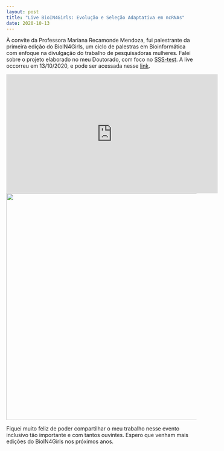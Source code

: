 ```yaml
---
layout: post
title: "Live BioIN4Girls: Evolução e Seleção Adaptativa em ncRNAs"
date: 2020-10-13
---
```


À convite da Professora Mariana Recamonde Mendoza, fui palestrante da primeira edição do BioIN4Girls, um ciclo de palestras em Bioinformática com 
enfoque na divulgação do trabalho de pesquisadoras mulheres. Falei sobre o projeto elaborado no meu Doutorado, com foco no 
<a href="https://github.com/waltercostamb/SSS-test">SSS-test</a>. A live occorreu em 13/10/2020, e pode ser acessada
nesse [link](https://youtu.be/C-wijvsN_dY).  

<iframe width="560" height="315" src="https://youtu.be/C-wijvsN_dY" frameborder="0" allow="accelerometer; autoplay; encrypted-media; gyroscope; picture-in-picture" allowfullscreen></iframe>  

<img border="0" src="https://github.com/waltercostamb/waltercostamb.github.io/blob/master/figures/chamada_BioIN4Girls.jpg?raw=true" width="600" />    

Fiquei muito feliz de poder compartilhar o meu trabalho nesse evento inclusivo tão importante e com tantos ouvintes. Espero que venham mais edições do BioIN4Girls
nos próximos anos.
